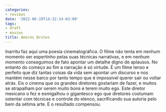 ```yaml
---
categories:
- reviews
date: '2022-06-19T14:32:14-03:00'
tags:
- draft
- movies
title: Amores Brutos
---
```


Inarritu faz aqui uma poesia cinematográfica. O filme não tenta em nenhum momento ser espertinho pelas suas técnicas narrativas, e em nenhum momento conseguimos de fato apontar um detalhe digno de aplausos. No entanto do começo ao fim a narração é só virtude. É um filme tenso e perfeito que diz tantas coisas da vida sem apontar um discurso e nos mantém nesse barco por tanto tempo que é impossível querer sair ou voltar atrás. Eis o cinema que os grandes diretores gostariam de fazer, e muitos se atrapalham por serem muito bons e terem muito ego. Este diretor mexicano o fez e esmigalhou o gigantesco ego que diretores costumam ostentar com técnicas e controle do elenco, sacrificando sua autoria pelo bem da sétima arte. E o resultado compensou.
